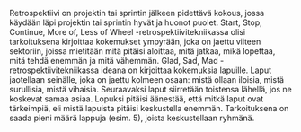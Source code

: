 Retrospektiivi on projektin tai sprintin jälkeen pidettävä kokous, jossa käydään läpi projektin tai sprintin hyvät ja huonot puolet. Start, Stop, Continue, More of, Less of Wheel -retrospektiivitekniikassa olisi tarkoituksena kirjoittaa kokemukset ympyrään, joka on jaettu viiteen sektoriin, joissa mietitään mitä pitäisi aloittaa, mitä jatkaa, mikä lopettaa, mitä tehdä enemmän ja mitä vähemmän. Glad, Sad, Mad -retrospektiivitekniikassa ideana on kirjoittaa kokemuksia lapuille. Laput jaotellaan seinälle, joka on jaettu kolmeen osaan: mistä ollaan iloisia, mistä surullisia, mistä vihaisia. Seuraavaksi laput siirretään toistensa lähellä, jos ne koskevat samaa asiaa. Lopuksi pitäisi äänestää, että mitkä laput ovat tärkeimpiä, eli mistä lapuista pitäisi keskustella enemmän. Tarkoituksena on saada pieni määrä lappuja (esim. 5), joista keskustellaan ryhmänä. 
